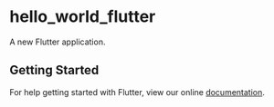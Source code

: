 # hello_world_flutter

A new Flutter application.

## Getting Started

For help getting started with Flutter, view our online
[documentation](https://flutter.io/).
